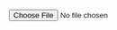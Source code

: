 <!-- README.md или отдельный HTML-файл -->
<div class="background-container">
  <!-- Форма загрузки изображения -->
  <form class="upload-form">
    <input type="file" id="imageInput" accept="image/*" />
  </form>

  <!-- Блок с фоновым изображением -->
  <div id="background" class="background-image"></div>
</div>

<style>
.background-container {
  position: relative;
  width: 100%;
  height: 100vh;
  overflow: hidden;
}

.background-image {
  position: absolute;
  top: 0;
  left: 0;
  width: 100%;
  height: 100%;
  background-size: cover;
  background-position: center;
  /* По умолчанию можно указать изображение из репозитория */
  background-image: url('https://github.com/Runo-razrab/FROSTtabletop/raw/main/images/default.jpg'); 
}

.upload-form {
  position: absolute;
  top: 20px;
  left: 20px;
  z-index: 10;
}
</style>

<script>
  const input = document.getElementById('imageInput');
  const background = document.getElementById('background');

  input.addEventListener('change', (event) => {
    const file = event.target.files[0];
    if (file) {
      const reader = new FileReader();
      reader.onload = (e) => {
        background.style.backgroundImage = `url(${e.target.result})`;
      };
      reader.readAsDataURL(file);
    }
  });
</script>
